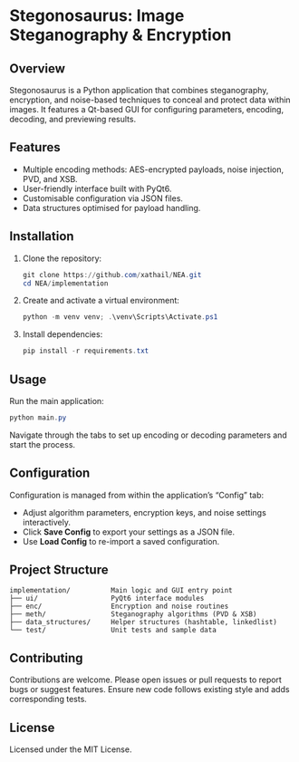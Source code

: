 # Stegonosaurus: Image Steganography & Encryption

## Overview
Stegonosaurus is a Python application that combines steganography, encryption, and noise-based techniques to conceal and protect data within images. It features a Qt-based GUI for configuring parameters, encoding, decoding, and previewing results.

## Features
- Multiple encoding methods: AES-encrypted payloads, noise injection, PVD, and XSB.
- User-friendly interface built with PyQt6.
- Customisable configuration via JSON files.
- Data structures optimised for payload handling.

## Installation
1. Clone the repository:
	```powershell
	git clone https://github.com/xathail/NEA.git
	cd NEA/implementation
	```
2. Create and activate a virtual environment:
	```powershell
	python -m venv venv; .\venv\Scripts\Activate.ps1
	```
3. Install dependencies:
	```powershell
	pip install -r requirements.txt
	```

## Usage
Run the main application:
```powershell
python main.py
```
Navigate through the tabs to set up encoding or decoding parameters and start the process.

## Configuration
Configuration is managed from within the application’s “Config” tab:
- Adjust algorithm parameters, encryption keys, and noise settings interactively.
- Click **Save Config** to export your settings as a JSON file.
- Use **Load Config** to re-import a saved configuration.

## Project Structure
```
implementation/          Main logic and GUI entry point
├── ui/                  PyQt6 interface modules
├── enc/                 Encryption and noise routines
├── meth/                Steganography algorithms (PVD & XSB)
├── data_structures/     Helper structures (hashtable, linkedlist)
└── test/                Unit tests and sample data
```

## Contributing
Contributions are welcome. Please open issues or pull requests to report bugs or suggest features. Ensure new code follows existing style and adds corresponding tests.

## License
Licensed under the MIT License.
